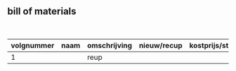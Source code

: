 ## bill of materials
<br />

|volgnummer|naam            |omschrijving         |nieuw/recup     |kostprijs/stuk   |aantal      |subtotaal|
|----------|----------------|---------------------|----------------|-----------------|------------|---------|
|         1|                |  reup               |                |                 |            |         |
